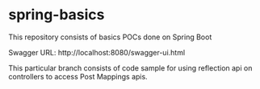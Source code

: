 # spring-basics
This repository consists of basics POCs done on Spring Boot

Swagger URL: http://localhost:8080/swagger-ui.html

This particular branch consists of code sample for using reflection api on controllers to access Post Mappings apis.
